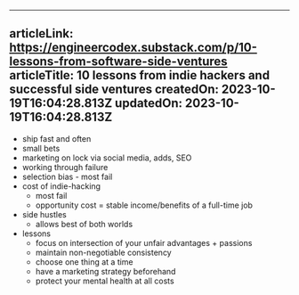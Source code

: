 -----------------------
articleLink: https://engineercodex.substack.com/p/10-lessons-from-software-side-ventures
articleTitle: 10 lessons from indie hackers and successful side ventures
createdOn: 2023-10-19T16:04:28.813Z
updatedOn: 2023-10-19T16:04:28.813Z
-----------------------

- ship fast and often
- small bets
- marketing on lock via social media, adds, SEO
- working through failure
- selection bias - most fail
- cost of indie-hacking
  - most fail
  - opportunity cost = stable income/benefits of a full-time job
- side hustles
  - allows best of both worlds
- lessons
  - focus on intersection of your unfair advantages + passions
  - maintain non-negotiable consistency
  - choose one thing at a time
  - have a marketing strategy beforehand
  - protect your mental health at all costs
